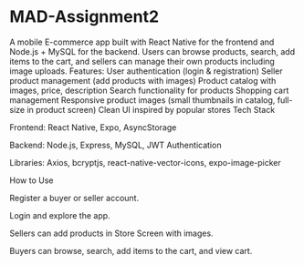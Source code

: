 # MAD-Assignment2
A mobile E-commerce app built with React Native for the frontend and Node.js + MySQL for the backend. Users can browse products, search, add items to the cart, and sellers can manage their own products including image uploads.
Features:
User authentication (login & registration)
Seller product management (add products with images)
Product catalog with images, price, description
Search functionality for products
Shopping cart management
Responsive product images (small thumbnails in catalog, full-size in product screen)
Clean UI inspired by popular stores
Tech Stack

Frontend: React Native, Expo, AsyncStorage

Backend: Node.js, Express, MySQL, JWT Authentication

Libraries: Axios, bcryptjs, react-native-vector-icons, expo-image-picker

How to Use

Register a buyer or seller account.

Login and explore the app.

Sellers can add products in Store Screen with images.

Buyers can browse, search, add items to the cart, and view cart.
